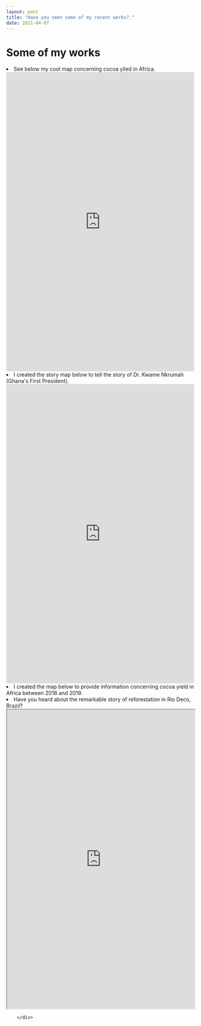 ```yaml
---
layout: post
title: "Have you seen some of my recent works?."
date: 2021-04-07
---
```



<div class="about">
			<h1>Some of my works</h1>
				<li>See below my cool map concerning cocoa yiled in Africa.</li>
				<iframe width="100%" height="800px" src="https://clarku.maps.arcgis.com/apps/MapJournal/index.html?appid=1f31065e0c5e4371bf4ae7adf85516b3" 					frameborder="0" scrolling="no"></iframe>
				<li>I created the story map below to tell the story of Dr. Kwame Nkrumah (Ghana's First President).</li>	
				<iframe src="https://uploads.knightlab.com/storymapjs/e8c3f4e15f39dfa93fe2b92bb7b88200/a-short-biography-of-osagyefo-dr-kwame-nkrumah-an-					illustrious-son-of-africa-1/index.html" frameborder="0" width="100%" height="800"></iframe>
				<li>I created the map below to provide information concerning cocoa yield in Africa between 2018 and 2019.</li>
				<script src="https://embed.github.com/view/geojson/benbalter/dc-wifi-social/master/bars.geojson" width="100%" height="800"></script>
				<li>Have you heard about the remarkable story of reforestation in Rio Deco, Brazil?</li>
				<iframe src="https://www.google.com/maps/d/embed?mid=1W-TX4xUIimNjA_brpPhNcSF3fyvmjbEc" width="100%" height="800"></iframe>
				
		</div>
